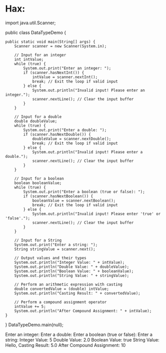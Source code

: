 

# Hax:

import java.util.Scanner;

public class DataTypeDemo {

    public static void main(String[] args) {
        Scanner scanner = new Scanner(System.in);

        // Input for an integer
        int intValue;
        while (true) {
            System.out.print("Enter an integer: ");
            if (scanner.hasNextInt()) {
                intValue = scanner.nextInt();
                break; // Exit the loop if valid input
            } else {
                System.out.println("Invalid input! Please enter an integer.");
                scanner.nextLine(); // Clear the input buffer
            }
        }

        // Input for a double
        double doubleValue;
        while (true) {
            System.out.print("Enter a double: ");
            if (scanner.hasNextDouble()) {
                doubleValue = scanner.nextDouble();
                break; // Exit the loop if valid input
            } else {
                System.out.println("Invalid input! Please enter a double.");
                scanner.nextLine(); // Clear the input buffer
            }
        }

        // Input for a boolean
        boolean booleanValue;
        while (true) {
            System.out.print("Enter a boolean (true or false): ");
            if (scanner.hasNextBoolean()) {
                booleanValue = scanner.nextBoolean();
                break; // Exit the loop if valid input
            } else {
                System.out.println("Invalid input! Please enter 'true' or 'false'.");
                scanner.nextLine(); // Clear the input buffer
            }
        }

        // Input for a String
        System.out.print("Enter a string: ");
        String stringValue = scanner.next();

        // Output values and their types
        System.out.println("Integer Value: " + intValue);
        System.out.println("Double Value: " + doubleValue);
        System.out.println("Boolean Value: " + booleanValue);
        System.out.println("String Value: " + stringValue);

        // Perform an arithmetic expression with casting
        double convertedValue = (double) intValue;
        System.out.println("Casting Result: " + convertedValue);

        // Perform a compound assignment operator
        intValue += 5;
        System.out.println("After Compound Assignment: " + intValue);
    }
}
DataTypeDemo.main(null);

Enter an integer: Enter a double: Enter a boolean (true or false): Enter a string: Integer Value: 5
Double Value: 2.0
Boolean Value: true
String Value: Hello,
Casting Result: 5.0
After Compound Assignment: 10

